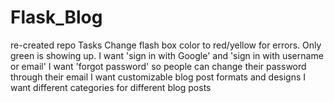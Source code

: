 # Flask_Blog
re-created repo
Tasks
  Change flash box color to red/yellow for errors. Only green is showing up.
  I want 'sign in with Google' and 'sign in with username or email'
  I want 'forgot password' so people can change their password through their email
  I want customizable blog post formats and designs
  I want different categories for different blog posts
  
